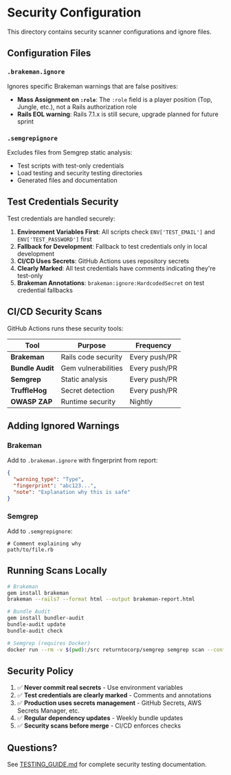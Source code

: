 # Security Configuration

This directory contains security scanner configurations and ignore files.

## Configuration Files

### `.brakeman.ignore`
Ignores specific Brakeman warnings that are false positives:
- **Mass Assignment on `:role`**: The `:role` field is a player position (Top, Jungle, etc.), not a Rails authorization role
- **Rails EOL warning**: Rails 7.1.x is still secure, upgrade planned for future sprint

### `.semgrepignore`
Excludes files from Semgrep static analysis:
- Test scripts with test-only credentials
- Load testing and security testing directories
- Generated files and documentation

## Test Credentials Security

Test credentials are handled securely:

1. **Environment Variables First**: All scripts check `ENV['TEST_EMAIL']` and `ENV['TEST_PASSWORD']` first
2. **Fallback for Development**: Fallback to test credentials only in local development
3. **CI/CD Uses Secrets**: GitHub Actions uses repository secrets
4. **Clearly Marked**: All test credentials have comments indicating they're test-only
5. **Brakeman Annotations**: `brakeman:ignore:HardcodedSecret` on test credential fallbacks

## CI/CD Security Scans

GitHub Actions runs these security tools:

| Tool | Purpose | Frequency |
|------|---------|-----------|
| **Brakeman** | Rails code security | Every push/PR |
| **Bundle Audit** | Gem vulnerabilities | Every push/PR |
| **Semgrep** | Static analysis | Every push/PR |
| **TruffleHog** | Secret detection | Every push/PR |
| **OWASP ZAP** | Runtime security | Nightly |

## Adding Ignored Warnings

### Brakeman
Add to `.brakeman.ignore` with fingerprint from report:
```json
{
  "warning_type": "Type",
  "fingerprint": "abc123...",
  "note": "Explanation why this is safe"
}
```

### Semgrep
Add to `.semgrepignore`:
```
# Comment explaining why
path/to/file.rb
```

## Running Scans Locally

```bash
# Brakeman
gem install brakeman
brakeman --rails7 --format html --output brakeman-report.html

# Bundle Audit
gem install bundler-audit
bundle-audit update
bundle-audit check

# Semgrep (requires Docker)
docker run --rm -v $(pwd):/src returntocorp/semgrep semgrep scan --config=auto
```

## Security Policy

1. ✅ **Never commit real secrets** - Use environment variables
2. ✅ **Test credentials are clearly marked** - Comments and annotations
3. ✅ **Production uses secrets management** - GitHub Secrets, AWS Secrets Manager, etc.
4. ✅ **Regular dependency updates** - Weekly bundle updates
5. ✅ **Security scans before merge** - CI/CD enforces checks

## Questions?

See [TESTING_GUIDE.md](../DOCS/tests/TESTING_GUIDE.md) for complete security testing documentation.
